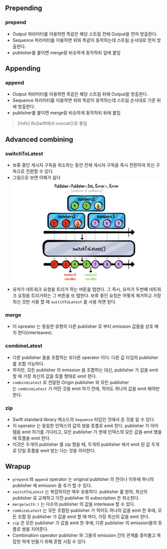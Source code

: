 ## Prepending
### prepend
- Output 파라미터를 이용하면 똑같은 해당 스트림 전에 Output을 먼저 방출한다.
- Sequence 파라미터를 이용하면 위와 똑같이 동작하는데 스트림 순서대로 먼저 방출한다.
- publisher를 붙이면 merge랑 비슷하게 동작하되 앞에 붙임
## Appending
### append
- Output 파라미터를 이용하면 똑같은 해당 스트림 뒤에 Output을 방출한다.
- Sequence 파라미터를 이용하면 위와 똑같이 동작하는데 스트림 순서대로 기존 뒤에 방출한다.
- publisher를 붙이면 merge랑 비슷하게 동작하되 뒤에 붙임

> [!info]
> RxSwift에서 concat으로 통일
## Advanced combining
### switchToLatest
- 보류 중인 게시자 구독을 취소하는 동안 전체 게시자 구독을 즉시 전환하여 최신 구독으로 전환할 수 있다.
- 그림으로 보면 이해가 쉽다
![](https://github.com/HARlBO/Combine/raw/main/Combine/Section2_Operators/images/Chapter5_Combining_Operators/Untitled6.png)
- 유저가 네트워크 요청을 트리거 하는 버튼을 탭한다. 그 즉시, 유저가 두번째 네트워크 요청을 트리거하는 그 버튼을 또 탭한다. 보류 중인 요청은 어떻게 제거하고 가장 최신 것만 사용 할 때 `switchToLatest` 를 사용 하면 된다.
### merge
- 이 opreator 는 동일한 유형의 다른 publisher 로 부터 emission 값들을 상호 배치 한다(interleaves).
### combineLatest
- 다른 publisher 들을 조합하는 또다른 operator 이다. 다른 값 타입의 publisher 를 조합 가능하다.
- 하지만, 모든 publisher 의 emission 을 조합하는 대신, publisher 가 값을 emit 할 때 가장 최신의 값을 튜플 형태로 emit 한다.
- `combineLatest` 로 전달된 Origin publisher 와 모든 publisher 는 `combineLatest` 가 어떤 것을 emit 하기 전에, 적어도 하나의 값을 emit 해야만 한다.
### zip
- Swift standard library 메소드의 `Sequence` 타입인 것에서 온 것을 알 수 있다. 
- 이 operator 는 동일한 인덱스의 값의 쌍을 튜플로 emit 한다. publisher 가 아이템을 emit 하기를 기다리고, 모든 publisher 가 현재 인덱스의 모든 값을 emit 했을 때 튜플을 emit 한다.
- 이것은 두개의 publisher 를 zip 했을 때, 두개의 publisher 에서 emit 된 값 두개로 단일 튜플을 emit 받는 다는 것을 의미한다.
## Wrapup
- `prepend` 와 `append` operator 는 original publisher 의 전이나 이후에 하나의 publisher 에 emission 을 추가 할 수 있다.
- `switchToLatest` 는 복잡하지만 매우 유용하다. publisher 를 받아, 최신의 publisher 로 교체하고 이전 publisher 의 subscription 은 취소한다.
- `merge(with:)` 는 다수의 publisher 의 값을 interleave 할 수 있다.
- `combineLatest` 는 모든 조합된 publisher 가 적어도 하나의 값을 emit 한 후에, 모든 조합 된 publisher 가 값을 emit 할 때 마다, 가장 최신의 값을 emit 한다.
- `zip` 은 모든 publisher 가 값을 emit 한 후에, 다른 publisher 의 emission들의 튜플로 쌍을 지어준다.
- Combination operator publisher 와 그들의 emission 간의 관계를 흥미롭고 복잡한 하게 만들기 위해 혼합 시킬 수 있다.